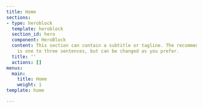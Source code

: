 ```yaml
---
title: Home
sections:
- type: heroblock
  template: heroblock
  section_id: hero
  component: HeroBlock
  content: This section can contain a subtitle or tagline. The recommended length
    is one to three sentences, but can be changed as you prefer.
  title: ''
  actions: []
menus:
  main:
    title: Home
    weight: 1
template: home

---
```

